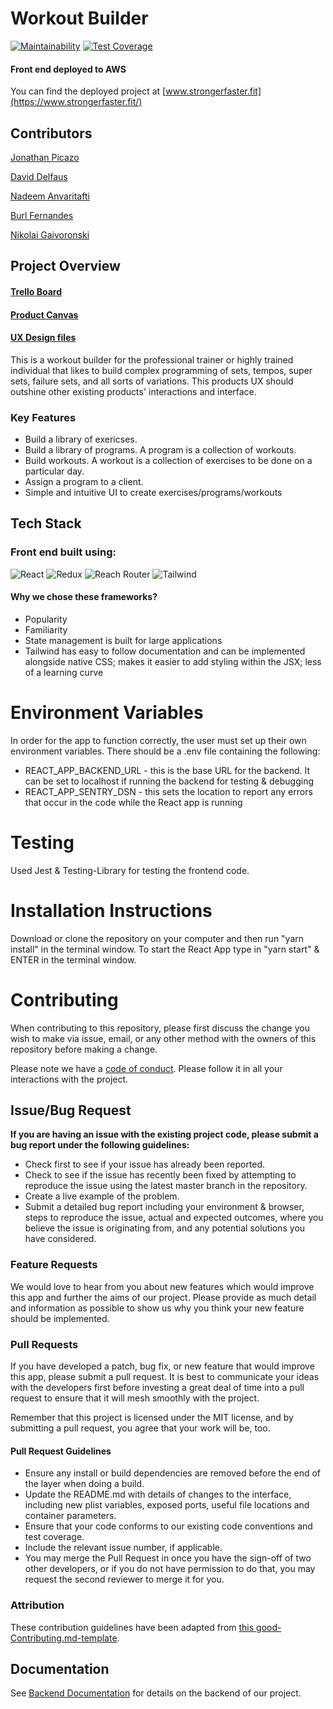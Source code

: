 <!-- 🚫 Note: All lines that start with 🚫 are instructions and should be deleted before this is posted to your portfolio. This is intended to be a guideline, feel free to add your own flare to it.

🚫 The numbers 1️⃣ through 5️⃣ next to each item represent the week that part of the docs needs to be comepleted by.  Make sure to delete the numbers by the end of Labs.

🚫 Each student has a required minimum number of meaningful PRs each week per the rubric. Contributing to docs does NOT count as a PR to meet your weekly requirements. -->



# Workout Builder

[![Maintainability](https://api.codeclimate.com/v1/badges/ec547d1af13580d3e0b5/maintainability)](https://codeclimate.com/github/Lambda-School-Labs/Workout-Builder-fe/maintainability) [![Test Coverage](https://api.codeclimate.com/v1/badges/ec547d1af13580d3e0b5/test_coverage)](https://codeclimate.com/github/Lambda-School-Labs/Workout-Builder-fe/test_coverage)

#### Front end deployed to AWS

You can find the deployed project at [www.strongerfaster.fit](https://www.strongerfaster.fit/)

##  Contributors

[Jonathan Picazo](https://github.com/macjabeth)

[David Delfaus](https://github.com/ddelfaus)

[Nadeem Anvaritafti](https://github.com/NadeemAnvaritafti)

[Burl Fernandes](https://github.com/burlferns)

[Nikolai Gaivoronski](https://github.com/ngaivoronski)

## Project Overview

#### [Trello Board](https://trello.com/b/DiOkveab/workout-builder)

#### [Product Canvas](https://www.notion.so/Workout-Builder-StrongerFaster-fit-cdd36e897fc14df9a58c723fab7c2e6e)

#### [UX Design files](https://www.figma.com/file/iyvWwtRJ8gvXJSSF0SID8I/Workout-Builder%2C-Lisa-Arcangel%2C-Justine-Gennaro?node-id=1201%3A634)


This is a workout builder for the professional trainer or highly trained individual that likes to build complex programming of sets, tempos, super sets, failure sets, and all sorts of variations. 
This products UX should outshine other existing products' interactions and interface. 

###  Key Features

-    Build a library of exericses. 
-    Build a library of programs. A program is a collection of workouts.
-    Build workouts. A workout is a collection of exercises to be done on a particular day.
-    Assign a program to a client.
-    Simple and intuitive UI to create exercises/programs/workouts

## Tech Stack

### Front end built using:


<!-- 🚫 more info on using badges [here](https://github.com/badges/shields) -->

![React](https://img.shields.io/badge/react-v16.12.0-blue)
![Redux](https://img.shields.io/badge/react--redux-v7.1.3-purple)
![Reach Router](https://img.shields.io/badge/%40reach%2Frouter-v1.3.1-blue)
![Tailwind](https://img.shields.io/badge/tailwindcss-v1.2-green)

#### Why we chose these frameworks?

-    Popularity
-    Familiarity
-    State management is built for large applications
-    Tailwind has easy to follow documentation and can be implemented alongside native CSS; makes it easier to add styling within the JSX; less of a learning curve

<!-- 🚫List the rest of the front end features and libraries in the same format as the framework above. -->

<!-- #### [Back end](https://github.com/Lambda-School-Labs/Workout-Builder-be) built using: -->

<!-- #### 🚫 back end framework goes here -->

<!-- ![Express](https://img.shields.io/badge/Express-v4.17.1-blue)
![Knex](https://img.shields.io/badge/Knex-v0.20.10-purple)
![Passport](https://img.shields.io/badge/Passport.js-v0.4.1-green) -->


# Environment Variables

In order for the app to function correctly, the user must set up their own environment variables. There should be a .env file containing the following:

* REACT_APP_BACKEND_URL - this is the base URL for the backend. It can be set to localhost if running the backend for testing & debugging
* REACT_APP_SENTRY_DSN - this sets the location to report any errors that occur in the code while the React app is running

<!-- 🚫These are just examples, replace them with the specifics for your app

    *  REACT_APP_apiKey - this is your Google API key, which can be generated in the Google Cloud Console
    *  REACT_APP_authDomain - when you set up your Firebase project, this information will be in the dashboard
    *  REACT_APP_databaseURL - in the Firebase dashboard
    *  REACT_APP_projectID - in the Firebase dashboard
    *  REACT_APP_storageBucket - in the Firebase dashboard
    *  REACT_APP_messagingSenderId - in the Firebase dashboard
    *  REACT_APP_stripe_API - this is your public Stripe API key, generated in the Stripe dashboard
    *  REACT_APP_backendURL - optional for your local development server
    *  REACT_APP_clientid - this is the Stripe_connect clientID, generated in Stripe_connect settings
    *  REACT_APP_stripe_plan - this is the ID for a second Stripe subscription plan, generated under Stripe products -->


<!-- # Content Licenses -->

<!-- 🚫For all content - images, icons, etc, use this table to document permission of use. Remove the two placeholders and add you content to this table -->


<!-- | Image Filename | Source / Creator | License |
| -------------- | ---------------- | ------- |
| doodles.png    | Nicole Bennett   | Creative Commons](https://www.toptal.com/designers/subtlepatterns/doodles/) |
| rings.svg      | Sam Herbert      | [MIT](https://github.com/SamHerbert/SVG-Loaders)                             | -->

#  Testing

<!-- 🚫Document what you used for testing and why -->

Used Jest & Testing-Library for testing the frontend code.


# Installation Instructions

<!-- 🚫explain how to install the required dependencies to get this project up and running with yarn and NPM -->

Download or clone the repository on your computer and then run "yarn install" in the terminal window. To start the React App type in "yarn start" & ENTER in the terminal window.


<!-- ## Other Scripts

🚫replace these examples with your own

    * typecheck - runs the TypeScript compiler
    * build - creates a build of the application
    * start - starts the production server after a build is created
    * test - runs tests in **tests** directory \* eject - copy the configuration files and dependencies into the project so you have full control over them -->

# Contributing

When contributing to this repository, please first discuss the change you wish to make via issue, email, or any other method with the owners of this repository before making a change.

Please note we have a [code of conduct](./CODE_OF_CONDUCT.md). Please follow it in all your interactions with the project.

## Issue/Bug Request
   
 **If you are having an issue with the existing project code, please submit a bug report under the following guidelines:**
 - Check first to see if your issue has already been reported.
 - Check to see if the issue has recently been fixed by attempting to reproduce the issue using the latest master branch in the repository.
 - Create a live example of the problem.
 - Submit a detailed bug report including your environment & browser, steps to reproduce the issue, actual and expected outcomes,  where you believe the issue is originating from, and any potential solutions you have considered.

### Feature Requests

We would love to hear from you about new features which would improve this app and further the aims of our project. Please provide as much detail and information as possible to show us why you think your new feature should be implemented.

### Pull Requests

If you have developed a patch, bug fix, or new feature that would improve this app, please submit a pull request. It is best to communicate your ideas with the developers first before investing a great deal of time into a pull request to ensure that it will mesh smoothly with the project.

Remember that this project is licensed under the MIT license, and by submitting a pull request, you agree that your work will be, too.

#### Pull Request Guidelines

- Ensure any install or build dependencies are removed before the end of the layer when doing a build.
- Update the README.md with details of changes to the interface, including new plist variables, exposed ports, useful file locations and container parameters.
- Ensure that your code conforms to our existing code conventions and test coverage.
- Include the relevant issue number, if applicable.
- You may merge the Pull Request in once you have the sign-off of two other developers, or if you do not have permission to do that, you may request the second reviewer to merge it for you.

### Attribution

These contribution guidelines have been adapted from [this good-Contributing.md-template](https://gist.github.com/PurpleBooth/b24679402957c63ec426).

## Documentation

See [Backend Documentation](https://github.com/Lambda-School-Labs/workout-builder-be) for details on the backend of our project.
